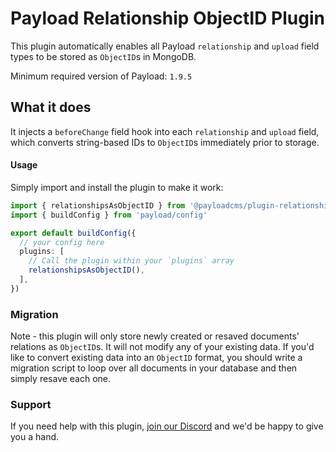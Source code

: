 # Payload Relationship ObjectID Plugin

This plugin automatically enables all Payload `relationship` and `upload` field types to be stored as `ObjectID`s in MongoDB.

Minimum required version of Payload: `1.9.5`

## What it does

It injects a `beforeChange` field hook into each `relationship` and `upload` field, which converts string-based IDs to `ObjectID`s immediately prior to storage.

#### Usage

Simply import and install the plugin to make it work:

```ts
import { relationshipsAsObjectID } from '@payloadcms/plugin-relationship-object-ids'
import { buildConfig } from 'payload/config'

export default buildConfig({
  // your config here
  plugins: [
    // Call the plugin within your `plugins` array
    relationshipsAsObjectID(),
  ],
})
```

### Migration

Note - this plugin will only store newly created or resaved documents' relations as `ObjectID`s. It will not modify any of your existing data. If you'd like to convert existing data into an `ObjectID` format, you should write a migration script to loop over all documents in your database and then simply resave each one.

### Support

If you need help with this plugin, [join our Discord](https://t.co/30APlsQUPB) and we'd be happy to give you a hand.
